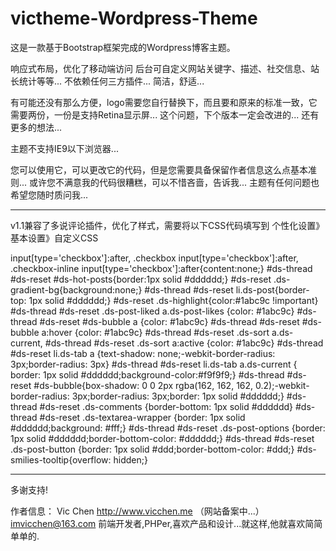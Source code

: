 # victheme-Wordpress-Theme

这是一款基于Bootstrap框架完成的Wordpress博客主题。

响应式布局，优化了移动端访问
后台可自定义网站关键字、描述、社交信息、站长统计等等...
不依赖任何三方插件...
简洁，舒适...

有可能还没有那么方便，logo需要您自行替换下，而且要和原来的标准一致，它需要两份，一份是支持Retina显示屏...
这个问题，下个版本一定会改进的...
还有更多的想法...

主题不支持IE9以下浏览器...

您可以使用它，可以更改它的代码，但是您需要具备保留作者信息这么点基本准则...
或许您不满意我的代码很糟糕，可以不惜吝啬，告诉我...
主题有任何问题也希望您随时质问我...

<hr>
v1.1兼容了多说评论插件，优化了样式，需要将以下CSS代码填写到 个性化设置》基本设置》自定义CSS

input[type='checkbox']:after, .checkbox input[type='checkbox']:after, .checkbox-inline input[type='checkbox']:after{content:none;}
#ds-thread #ds-reset #ds-hot-posts{border:1px solid #dddddd;}
#ds-reset .ds-gradient-bg{background:none;}
#ds-thread #ds-reset li.ds-post{border-top: 1px solid #dddddd;}
#ds-reset .ds-highlight{color:#1abc9c !important}
#ds-thread #ds-reset .ds-post-liked a.ds-post-likes {color: #1abc9c}
#ds-thread #ds-reset #ds-bubble a {color: #1abc9c}
#ds-thread #ds-reset #ds-bubble a:hover {color: #1abc9c}
#ds-thread #ds-reset .ds-sort a.ds-current, #ds-thread #ds-reset .ds-sort a:active {color: #1abc9c}
#ds-thread #ds-reset li.ds-tab a {text-shadow: none;-webkit-border-radius: 3px;border-radius: 3px}
#ds-thread #ds-reset li.ds-tab a.ds-current { border: 1px solid #dddddd;background-color:#f9f9f9;}
#ds-thread #ds-reset #ds-bubble{box-shadow: 0 0 2px rgba(162, 162, 162, 0.2);-webkit-border-radius: 3px;border-radius: 3px;border: 1px solid #dddddd;}
#ds-thread #ds-reset .ds-comments {border-bottom: 1px solid #dddddd}
#ds-thread #ds-reset .ds-textarea-wrapper {border: 1px solid #dddddd;background: #fff;}
#ds-thread #ds-reset .ds-post-options {border: 1px solid #dddddd;border-bottom-color: #dddddd;}
#ds-thread #ds-reset .ds-post-button {border: 1px solid #ddd;border-bottom-color: #ddd;}
#ds-smilies-tooltip{overflow: hidden;}

<hr>

多谢支持!

作者信息：
Vic Chen
http://www.vicchen.me （网站备案中...）
imvicchen@163.com
前端开发者,PHPer,喜欢产品和设计...就这样,他就喜欢简简单单的.
